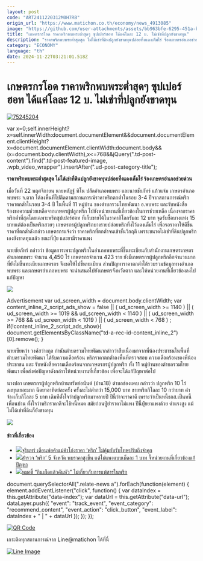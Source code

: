 ```yaml
---
layout: post
code: "ART2411220312M0H7RB"
origin_url: "https://www.matichon.co.th/economy/news_4913085"
image: "https://github.com/user-attachments/assets/bb963bfe-6295-451a-b12f-181efbb8fa72"
title: "เกษตรกรโอด ราคาพริกพบพระต่ำสุดๆ ซุปเปอร์ฮอท ได้แค่โลละ 12 บ. ไม่เช่าที่ปลูกยังขาดทุน"
description: "ราคาพริกพบพระต่ำสุดสุด ไม่ได้เช่าที่ดินปลูกยังขาดทุนปล่อยทิ้งแดงเต็มไร่ ร้องเกษตรอำเภอช่วยด่วน"
category: "ECONOMY"
language: "th"
date: 2024-11-22T03:21:01.518Z
---
```


# เกษตรกรโอด ราคาพริกพบพระต่ำสุดๆ ซุปเปอร์ฮอท ได้แค่โลละ 12 บ. ไม่เช่าที่ปลูกยังขาดทุน

[![](https://www.matichon.co.th/wp-content/uploads/2024/11/75245204.jpg "75245204")](https://www.matichon.co.th/wp-content/uploads/2024/11/75245204.jpg)

var x=0;self.innerHeight?x=self.innerWidth:document.documentElement&&document.documentElement.clientHeight?x=document.documentElement.clientWidth:document.body&&(x=document.body.clientWidth),x<=768&&jQuery(".td-post-content").find(".td-post-featured-image, .wpb\_video\_wrapper").insertAfter(".ud-post-category-title");

**ราคาพริกพบพระต่ำสุดสุด ไม่ได้เช่าที่ดินปลูกยังขาดทุนปล่อยทิ้งแดงเต็มไร่ ร้องเกษตรอำเภอช่วยด่วน**

เมื่อวันที่ 22 พฤศจิกายน นายพลัฏฐ์ ทิโน ปลัดอำเภอพบพระ และนายชัยภัทร์ แก้วแจ่ม เกษตรอำเภอพบพระ จ.ตาก ได้ลงพื้นที่ไปติดตามสถานการณ์ราคาพริกตกต่ำในรอบ 3-4 ปีจากสถานการณ์พริกราคาตกต่ำในรอบ 3-4 ปี ในพื้นที่ 11 หมู่บ้าน ของตำบลรวมไทยพัฒนา อ.พบพระ และรับหนังสือร้องขอความช่วยเหลือจากเกษตรผู้ปลูกพริก ไปยังหน่วยงานที่เกี่ยวข้องในการช่วยเหลือ เนื่องจากราคาพริกต่ำที่สุดโดยเฉพาะพริกซุปเปอร์ฮอท ที่เก็บขายได้ในราคากิโลกรัมละ 12 บาท จุดรับซื้อบางแห่ง 15 บาทแต่ต้องเป็นพริกสวยๆ เกษตรกรผู้ปลูกพริกบางรายปล่อยพริกทิ้งไว้แดงเต็มไร่ เพื่อรอราคาให้ดีขึ้น ราคาที่ตกต่ำดังกล่าว เกษตรกรแจ้งว่า ราคาพริกที่ตกต่ำจนเข้าขั้นวิกฤติ เพราะขนาดไม่เช่าที่ดินปลูกพริกเองยังขาดทุนแล้ว ขณะที่ปุ๋ย และยามีราคาแพง

นายชัยภัทร์ กล่าวว่า ข้อมูลการเพาะปลูกพริกในอำเภอพบพระที่ขึ้นทะเบียนกับสำนักงานเกษตรเกษตรอำเภอพบพระ จำนวน 4,450 ไร่ เกษตรกรจำนวน 423 ราย ยังมีเกษตรกรผู้ปลูกพริกอีกจำนวนมากที่ยังไม่ขึ้นทะเบียนเกษตรกร จึงขอให้ไปขึ้นทะเบียน ส่วนปัญหาราคาตกต่ำได้รวบรวมข้อมูลทางอำเภอพบพระ และเกษตรอำเภอพบพระ จะนำเสนอไปยังเกษตรจังหวัดตาก และให้หน่วยงานที่เกี่ยวข้องลงไปแก้ปัญหา

![](https://www.matichon.co.th/wp-content/uploads/2024/11/S__12779542_0.jpg)

Advertisement var ud\_screen\_width = document.body.clientWidth; var content\_inline\_2\_script\_ads\_show = false || ( ud\_screen\_width >= 1140 ) || ( ud\_screen\_width >= 1019 && ud\_screen\_width < 1140 ) || ( ud\_screen\_width >= 768 && ud\_screen\_width < 1019 ) || ( ud\_screen\_width < 768 ) ; if(!content\_inline\_2\_script\_ads\_show){ document.getElementsByClassName("td-a-rec-id-content\_inline\_2")\[0\].remove(); }

นายเซียหว่า วงศ์สว่างกุล กำนันตำบลรวมไทยพัฒนากล่าวว่าสืบเนื่องมาจากพี่น้องประชาชนในพื้นที่ตำบลรวมไทยพัฒนา ได้รับความเดือดร้อน พริกราคาตกต่ำลงพื้นที่ตรวจสอบ ความเดือดร้อนของพี่น้องประชาชน และ รับหนังสือความเดือดร้อนจากเกษตรกรผู้ปลูกพริก ทั้ง 11 หมู่บ้านของตำบลรวมไทยพัฒนา เพื่อส่งต่อปัญหาดังกล่าวให้หน่วยงานที่เกี่ยวข้อง เพื่อจะได้แก้ปัญหาต่อไป

นางปลา เกษตรกรผู้ปลูกพริกบ้านทรัพย์อนันต์ (บ้าน18) ตำบลช่องแคบ กล่าวว่า ปลูกพริก 10 ไร่ ลงทุนเยอะมาก ฉีดยาอาทิตย์ละครั้ง ครั้งละไม่ต่ำกว่า 15,000 บาท ขายพริกกิโลละ 10 กว่าบาท ค่าจ้างเก็บกิโลละ 5 บาท เดิมทีตั้งใจว่าปลูกพริกมาหลายปี ปีนี้ว่าจะราคาดี เพราะว่าเป็นหนี้ธกส.เป็นหนี้เพื่อนบ้าน ตั้งใจว่าพริกราคาดีจะใช้หนี้หมด สมัยก่อนปู่ย่าราคาไม่แพง ปีนี้ปุ๋ยยาแพงด้วย ค่าแรงสูง แม้ไม่ได้เช่าที่ดินก็ยังขาดทุน

![](https://www.matichon.co.th/wp-content/uploads/2024/11/S__12779543_0.jpg)

#### ข่าวที่เกี่ยวข้อง

*   [![](https://www.matichon.co.th/wp-content/uploads/2021/01/ราคาพริก.jpeg)จุรินทร์ เตือนพ่อค้าแม่ค้าโก่งราคา ‘พริก’ ไม่คุ้มกับรับโทษปรับถึงจำคุก](https://www.matichon.co.th/economy/news_2552607)
*   [![](https://www.matichon.co.th/wp-content/uploads/2021/01/ขายพริก.jpeg)สำรวจ ‘พริก’ 5 จังหวัด พบราคาสูงขึ้น แต่ไม่แพงแบบเม็ดละ 1 บาท จี้หน่วยงานที่เกี่ยวข้องแก้ปัญหา](https://www.matichon.co.th/region/news_2549249)
*   [![](https://www.matichon.co.th/wp-content/uploads/2018/03/พริก.jpg)หมอชี้ “กินเผ็ดแล้วคันหัว” ไม่เกี่ยวกับการแพ้สารในพริก](https://www.matichon.co.th/local/news_891608)

document.querySelectorAll(".relate-news a").forEach(function(element) { element.addEventListener("click", function() { var dataIndex = this.getAttribute("data-index"); var dataUrl = this.getAttribute("data-url"); dataLayer.push({ "event": "track\_event", "event\_category": "recommend\_content", "event\_action": "click\_button", "event\_label": dataIndex + " | " + dataUrl }); }); });

[![QR Code](https://www.matichon.co.th/wp-content/uploads/2023/07/wob1371z.jpg)](https://lin.ee/ht0nDxX)

เกาะติดทุกสถานการณ์จาก Line@matichon ได้ที่นี่

[![Line Image](https://www.matichon.co.th/wp-content/uploads/2023/07/th.png)](https://lin.ee/ht0nDxX)